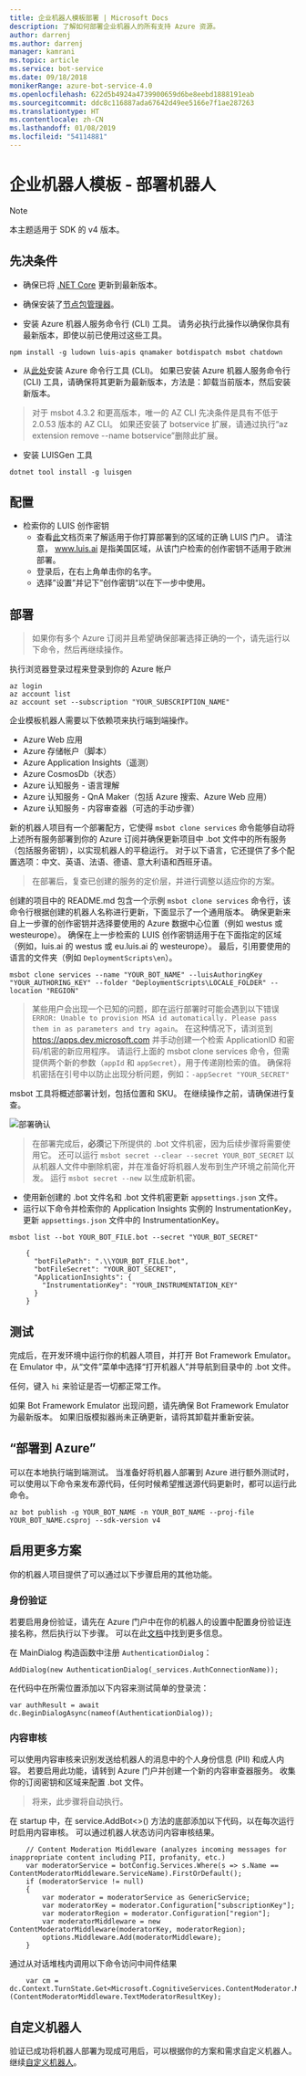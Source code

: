 ```yaml
---
title: 企业机器人模板部署 | Microsoft Docs
description: 了解如何部署企业机器人的所有支持 Azure 资源。
author: darrenj
ms.author: darrenj
manager: kamrani
ms.topic: article
ms.service: bot-service
ms.date: 09/18/2018
monikerRange: azure-bot-service-4.0
ms.openlocfilehash: 622d5b4924a4739900659d6be8eebd1888191eab
ms.sourcegitcommit: ddc8c116887ada67642d49ee5166e7f1ae287263
ms.translationtype: HT
ms.contentlocale: zh-CN
ms.lasthandoff: 01/08/2019
ms.locfileid: "54114881"
---
```

# <a name="enterprise-bot-template---deploying-your-bot"></a>企业机器人模板 - 部署机器人

> [!NOTE]
> 本主题适用于 SDK 的 v4 版本。 

## <a name="prerequisites"></a>先决条件

- 确保已将 [.NET Core](https://www.microsoft.com/net/download) 更新到最新版本。

- 确保安装了[节点包管理器](https://nodejs.org/en/)。

- 安装 Azure 机器人服务命令行 (CLI) 工具。 请务必执行此操作以确保你具有最新版本，即使以前已使用过这些工具。

```shell
npm install -g ludown luis-apis qnamaker botdispatch msbot chatdown
```

- 从[此处](https://docs.microsoft.com/en-us/cli/azure/install-azure-cli-windows?view=azure-cli-latest)安装 Azure 命令行工具 (CLI)。 如果已安装 Azure 机器人服务命令行 (CLI) 工具，请确保将其更新为最新版本，方法是：卸载当前版本，然后安装新版本。

> 对于 msbot 4.3.2 和更高版本，唯一的 AZ CLI 先决条件是具有不低于 2.0.53 版本的 AZ CLI。 如果还安装了 botservice 扩展，请通过执行“az extension remove --name botservice”删除此扩展。

- 安装 LUISGen 工具

```shell
dotnet tool install -g luisgen
```

## <a name="configuration"></a>配置

- 检索你的 LUIS 创作密钥
   - 查看[此](https://docs.microsoft.com/en-us/azure/cognitive-services/luis/luis-reference-regions)文档页来了解适用于你打算部署到的区域的正确 LUIS 门户。 请注意， www.luis.ai 是指美国区域，从该门户检索的创作密钥不适用于欧洲部署。
   - 登录后，在右上角单击你的名字。
   - 选择”设置”并记下”创作密钥“以在下一步中使用。

## <a name="deployment"></a>部署

> 如果你有多个 Azure 订阅并且希望确保部署选择正确的一个，请先运行以下命令，然后再继续操作。

 执行浏览器登录过程来登录到你的 Azure 帐户
```shell
az login
az account list
az account set --subscription "YOUR_SUBSCRIPTION_NAME"
```

企业模板机器人需要以下依赖项来执行端到端操作。
- Azure Web 应用
- Azure 存储帐户（脚本）
- Azure Application Insights（遥测）
- Azure CosmosDb（状态）
- Azure 认知服务 - 语言理解
- Azure 认知服务 - QnA Maker（包括 Azure 搜索、Azure Web 应用）
- Azure 认知服务 - 内容审查器（可选的手动步骤）

新的机器人项目有一个部署配方，它使得 `msbot clone services` 命令能够自动将上述所有服务部署到你的 Azure 订阅并确保更新项目中 .bot 文件中的所有服务（包括服务密钥），以实现机器人的平稳运行。 对于以下语言，它还提供了多个配置选项：中文、英语、法语、德语、意大利语和西班牙语。

> 在部署后，复查已创建的服务的定价层，并进行调整以适应你的方案。

创建的项目中的 README.md 包含一个示例 `msbot clone services` 命令行，该命令行根据创建的机器人名称进行更新，下面显示了一个通用版本。 确保更新来自上一步骤的创作密钥并选择要使用的 Azure 数据中心位置（例如 westus 或 westeurope）。 确保在上一步检索的 LUIS 创作密钥适用于在下面指定的区域（例如，luis.ai 的 westus 或 eu.luis.ai 的 westeurope）。 最后，引用要使用的语言的文件夹（例如 `DeploymentScripts\en`）。

```shell
msbot clone services --name "YOUR_BOT_NAME" --luisAuthoringKey "YOUR_AUTHORING_KEY" --folder "DeploymentScripts\LOCALE_FOLDER" --location "REGION"
```

> 某些用户会出现一个已知的问题，即在运行部署时可能会遇到以下错误`ERROR: Unable to provision MSA id automatically. Please pass them in as parameters and try again`。 在这种情况下，请浏览到 https://apps.dev.microsoft.com 并手动创建一个检索 ApplicationID 和密码/机密的新应用程序。 请运行上面的 msbot clone services 命令，但需提供两个新的参数（`appId` 和 `appSecret`），用于传递刚检索的值。 确保将机密括在引号中以防止出现分析问题，例如：`-appSecret "YOUR_SECRET"`

msbot 工具将概述部署计划，包括位置和 SKU。 在继续操作之前，请确保进行复查。

![部署确认](./media/enterprise-template/EnterpriseBot-ConfirmDeployment.png)

>在部署完成后，**必须**记下所提供的 .bot 文件机密，因为后续步骤将需要使用它。 还可以运行 `msbot secret --clear --secret YOUR_BOT_SECRET` 以从机器人文件中删除机密，并在准备好将机器人发布到生产环境之前简化开发。 运行 `msbot secret --new` 以生成新机密。

- 使用新创建的 .bot 文件名和 .bot 文件机密更新 `appsettings.json` 文件。
- 运行以下命令并检索你的 Application Insights 实例的 InstrumentationKey，更新 `appsettings.json` 文件中的 InstrumentationKey。

`msbot list --bot YOUR_BOT_FILE.bot --secret "YOUR_BOT_SECRET"`

        {
          "botFilePath": ".\\YOUR_BOT_FILE.bot",
          "botFileSecret": "YOUR_BOT_SECRET",
          "ApplicationInsights": {
            "InstrumentationKey": "YOUR_INSTRUMENTATION_KEY"
          }
        }

## <a name="testing"></a>测试

完成后，在开发环境中运行你的机器人项目，并打开 Bot Framework Emulator。 在 Emulator 中，从“文件”菜单中选择“打开机器人”并导航到目录中的 .bot 文件。

任何，键入 ```hi``` 来验证是否一切都正常工作。

如果 Bot Framework Emulator 出现问题，请先确保 Bot Framework Emulator 为最新版本。 如果旧版模拟器尚未正确更新，请将其卸载并重新安装。

## <a name="deploy-to-azure"></a>“部署到 Azure”

可以在本地执行端到端测试。 当准备好将机器人部署到 Azure 进行额外测试时，可以使用以下命令来发布源代码，任何时候希望推送源代码更新时，都可以运行此命令。

```shell
az bot publish -g YOUR_BOT_NAME -n YOUR_BOT_NAME --proj-file YOUR_BOT_NAME.csproj --sdk-version v4
```

## <a name="enabling-more-scenarios"></a>启用更多方案

你的机器人项目提供了可以通过以下步骤启用的其他功能。

### <a name="authentication"></a>身份验证

若要启用身份验证，请先在 Azure 门户中在你的机器人的设置中配置身份验证连接名称，然后执行以下步骤。 可以在此[文档](https://docs.microsoft.com/en-us/azure/bot-service/bot-builder-authentication?view=azure-bot-service-4.0&tabs=csharp)中找到更多信息。

在 MainDialog 构造函数中注册 `AuthenticationDialog`：
    
`AddDialog(new AuthenticationDialog(_services.AuthConnectionName));`

在代码中在所需位置添加以下内容来测试简单的登录流：
    
`var authResult = await dc.BeginDialogAsync(nameof(AuthenticationDialog));`

### <a name="content-moderation"></a>内容审核

可以使用内容审核来识别发送给机器人的消息中的个人身份信息 (PII) 和成人内容。 若要启用此功能，请转到 Azure 门户并创建一个新的内容审查器服务。 收集你的订阅密钥和区域来配置 .bot 文件。 

> 将来，此步骤将自动执行。

在 startup 中，在 service.AddBot<>() 方法的底部添加以下代码，以在每次运行时启用内容审核。 可以通过机器人状态访问内容审核结果。 
    
```
    // Content Moderation Middleware (analyzes incoming messages for inappropriate content including PII, profanity, etc.)
    var moderatorService = botConfig.Services.Where(s => s.Name == ContentModeratorMiddleware.ServiceName).FirstOrDefault();
    if (moderatorService != null)
    {
        var moderator = moderatorService as GenericService;
        var moderatorKey = moderator.Configuration["subscriptionKey"];
        var moderatorRegion = moderator.Configuration["region"];
        var moderatorMiddleware = new ContentModeratorMiddleware(moderatorKey, moderatorRegion);
        options.Middleware.Add(moderatorMiddleware);
    }
```
通过从对话堆栈内调用以下命令访问中间件结果
```     
    var cm = dc.Context.TurnState.Get<Microsoft.CognitiveServices.ContentModerator.Models.Screen>(ContentModeratorMiddleware.TextModeratorResultKey);
```

## <a name="customize-your-bot"></a>自定义机器人

验证已成功将机器人部署为现成可用后，可以根据你的方案和需求自定义机器人。 继续[自定义机器人](bot-builder-enterprise-template-customize.md)。
